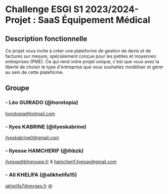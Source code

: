 # Challenge ESGI S1 2023/2024- Projet : SaaS Équipement Médical
## Description fonctionnelle
Ce projet vous invite à créer une plateforme de gestion de devis et de factures sur mesure, spécialement
conçue pour les petites et moyennes entreprises (PME). Ce qui rend votre projet unique, c'est que vous
avez la liberté de choisir le type d'entreprise que vous souhaitez modéliser et gérer au sein de cette
plateforme.
## Groupe
### - Léo GUIRADO (@horotopia) 
horotopia@hotmail.com
### - Ilyes KABRINE (@ilyeskabrine)
ilyeskabrine0@gmail.com  
### - Ilyesse HAMCHERIF (@ihbzk)
ilyesse@bhgroupe.fr & hamcherif.ilyesse@gmail.com
### - Ali KHELIFA (@alikhelifa15)
akhelifa7@myges.fr @
